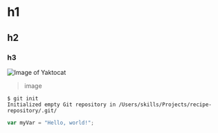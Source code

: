 # h1
## h2
### h3
![Image of Yaktocat](https://octodex.github.com/images/yaktocat.png)
> image
```
$ git init
Initialized empty Git repository in /Users/skills/Projects/recipe-repository/.git/
```
``` javascript
var myVar = "Hello, world!";
```
